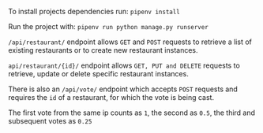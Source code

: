 To install projects dependencies run:
`pipenv install`

Run the project with:
`pipenv run python manage.py runserver`

`/api/restaurant/` endpoint allows `GET` and `POST` requests to 
retrieve a list of existing restaurants or to create new 
restaurant instances.

`api/restaurant/{id}/` endpoint allows `GET, PUT and DELETE` requests
to retrieve, update or delete specific restaurant instances.

There is also an `/api/vote/` endpoint which accepts `POST` requests and 
requires the `id` of a restaurant, for which the vote is being cast.

The first vote from the same ip counts as `1`, the second as `0.5`, the third and 
subsequent votes as `0.25`
